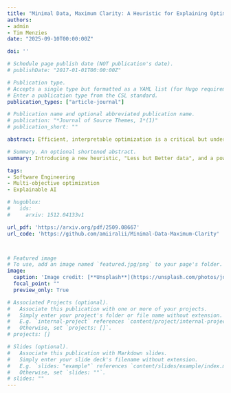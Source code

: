 ```yaml
---
title: "Minimal Data, Maximum Clarity: A Heuristic for Explaining Optimization"
authors:
- admin
- Tim Menzies
date: "2025-09-10T00:00:00Z"

doi: ''

# Schedule page publish date (NOT publication's date).
# publishDate: "2017-01-01T00:00:00Z"

# Publication type.
# Accepts a single type but formatted as a YAML list (for Hugo requirements).
# Enter a publication type from the CSL standard.
publication_types: ["article-journal"]

# Publication name and optional abbreviated publication name.
# publication: "*Journal of Source Themes, 1*(1)"
# publication_short: ""

abstract: Efficient, interpretable optimization is a critical but underexplored challenge in software engineering, where practitioners routinely face vast configuration spaces and costly, error-prone labeling processes. This paper introduces EZR, a novel and modular framework for multi-objective optimization that unifies active sampling, learning, and explanation within a single, lightweight pipeline. Departing from conventional wisdom, our Maximum Clarity Heuristic demonstrates that using less (but more informative) data can yield optimization models that are both effective and deeply understandable. EZR employs an active learning strategy based on Naive Bayes sampling to efficiently identify high-quality configurations with a fraction of the labels required by fully supervised approaches. It then distills optimization logic into concise decision trees, offering transparent, actionable explanations for both global and local decision-making. Extensive experiments across 60 real-world datasets establish that EZR reliably achieves over 90% of the best-known optimization performance in most cases, while providing clear, cohort-based rationales that surpass standard attribution-based explainable AI (XAI) methods (LIME, SHAP, BreakDown) in clarity and utility. These results endorse "less but better"; it is both possible and often preferable to use fewer (but more informative) examples to generate label-efficient optimization and explanations in software systems. To support transparency and reproducibility, all code and experimental materials are publicly available at this https URL.

# Summary. An optional shortened abstract.
summary: Introducing a new heuristic, "Less but Better data", and a powerful framework, EZR, for label-efficient SE optimization. 

tags:
- Software Engineering
- Multi-objective optimization
- Explainable AI

# hugoblox:
#   ids:
#     arxiv: 1512.04133v1

url_pdf: 'https://arxiv.org/pdf/2509.08667'
url_code: 'https://github.com/amiiralii/Minimal-Data-Maximum-Clarity'



# Featured image
# To use, add an image named `featured.jpg/png` to your page's folder. 
image:
  caption: 'Image credit: [**Unsplash**](https://unsplash.com/photos/jdD8gXaTZsc)'
  focal_point: ""
  preview_only: True

# Associated Projects (optional).
#   Associate this publication with one or more of your projects.
#   Simply enter your project's folder or file name without extension.
#   E.g. `internal-project` references `content/project/internal-project/index.md`.
#   Otherwise, set `projects: []`.
# projects: []

# Slides (optional).
#   Associate this publication with Markdown slides.
#   Simply enter your slide deck's filename without extension.
#   E.g. `slides: "example"` references `content/slides/example/index.md`.
#   Otherwise, set `slides: ""`.
# slides: ""
---
```


<!-- {{% callout note %}}
Click the *Cite* button above to demo the feature to enable visitors to import publication metadata into their reference management software.
{{% /callout %}}

{{% callout note %}}
Create your slides in Markdown - click the *Slides* button to check out the example.
{{% /callout %}}

Add the publication's **full text** or **supplementary notes** here. You can use rich formatting such as including [code, math, and images](https://docs.hugoblox.com/content/writing-markdown-latex/). -->